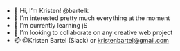 - 👋 Hi, I’m Kristen! @bartelk
- 👀 I’m interested pretty much everything at the moment
- 🌱 I’m currently learning jS
- 💞️ I’m looking to collaborate on any creative web project
- 📫 @Kristen Bartel (Slack) or kristenbartel@gmail.com

<!---
bartelk/bartelk is a ✨ special ✨ repository because its `README.md` (this file) appears on your GitHub profile.
You can click the Preview link to take a look at your changes.
--->
